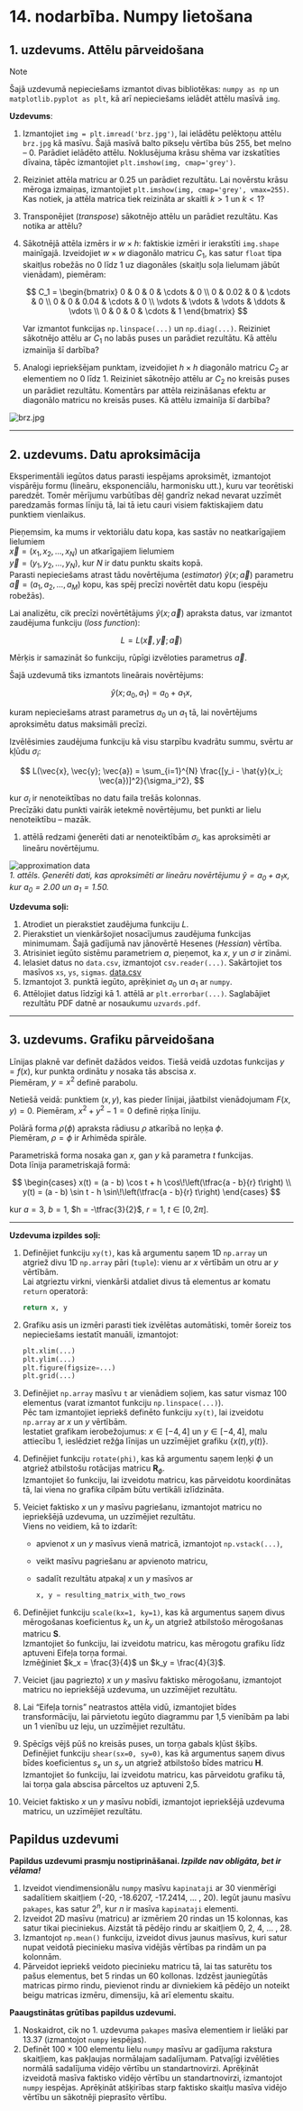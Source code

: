 # 14. nodarbība. Numpy lietošana

## 1. uzdevums. Attēlu pārveidošana

> [!NOTE]
> Šajā uzdevumā nepieciešams izmantot divas bibliotēkas: `numpy as np` un `matplotlib.pyplot as plt`, kā arī nepieciešams ielādēt attēlu masīvā `img`.

**Uzdevums**:

1. Izmantojiet `img = plt.imread('brz.jpg')`, lai ielādētu pelēktoņu attēlu `brz.jpg` kā masīvu. Šajā masīvā balto pikseļu vērtība būs 255, bet melno – 0. Parādiet ielādēto attēlu. Noklusējuma krāsu shēma var izskatīties dīvaina, tāpēc izmantojiet `plt.imshow(img, cmap='grey')`.
2. Reiziniet attēla matricu ar 0.25 un parādiet rezultātu. Lai novērstu krāsu mēroga izmaiņas, izmantojiet `plt.imshow(img, cmap='grey', vmax=255)`. Kas notiek, ja attēla matrica tiek reizināta ar skaitli $k > 1$ un $k < 1$?
3. Transponējiet (_transpose_) sākotnējo attēlu un parādiet rezultātu. Kas notika ar attēlu?
4. Sākotnējā attēla izmērs ir $w \times h$: faktiskie izmēri ir ierakstīti `img.shape` mainīgajā. Izveidojiet $w \times w$ diagonālo matricu $C_1$, kas satur `float` tipa skaitļus robežās no 0 līdz 1 uz diagonāles (skaitļu soļa lielumam jābūt vienādam), piemēram:

   $$
   C_1 = \begin{bmatrix}
   0 & 0 & 0 & \cdots & 0 \\
   0 & 0.02 & 0 & \cdots & 0 \\
   0 & 0 & 0.04 & \cdots & 0 \\
   \vdots & \vdots & \vdots & \ddots & \vdots \\
   0 & 0 & 0 & \cdots & 1
   \end{bmatrix}
   $$

   Var izmantot funkcijas `np.linspace(...)` un `np.diag(...)`. Reiziniet sākotnējo attēlu ar $C_1$ no labās puses un parādiet rezultātu. Kā attēlu izmainīja šī darbība?

5. Analogi iepriekšējam punktam, izveidojiet $h \times h$ diagonālo matricu $C_2$ ar elementiem no 0 līdz 1. Reiziniet sākotnējo attēlu ar $C_2$ no kreisās puses un parādiet rezultātu. Komentārs par attēla reizināšanas efektu ar diagonālo matricu no kreisās puses. Kā attēlu izmainīja šī darbība?

![brz.jpg](brz.jpg)

---

## 2. uzdevums. Datu aproksimācija

Eksperimentāli iegūtos datus parasti iespējams aproksimēt, izmantojot vispārēju formu (lineāru, eksponenciālu, harmonisku utt.), kuru var teorētiski paredzēt. Tomēr mērījumu varbūtības dēļ gandrīz nekad nevarat uzzīmēt paredzamās formas līniju tā, lai tā ietu cauri visiem faktiskajiem datu punktiem vienlaikus.

Pieņemsim, ka mums ir vektoriālu datu kopa, kas sastāv no neatkarīgajiem lielumiem  
$\vec{x} = (x_1, x_2, \dots , x_N)$ un atkarīgajiem lielumiem  
$\vec{y} = (y_1, y_2, \dots , y_N)$, kur $N$ ir datu punktu skaits kopā.  
Parasti nepieciešams atrast tādu novērtējuma (_estimator_) $\hat{y}(x;\vec{a})$ parametru  
$\vec{a} = (a_1, a_2, \dots , a_M)$ kopu, kas spēj precīzi novērtēt datu kopu (iespēju robežās).

Lai analizētu, cik precīzi novērtētājums $\hat{y}(x;\vec{a})$ apraksta datus, var izmantot zaudējuma funkciju (_loss function_):

$$
L = L(\vec{x}, \vec{y}; \vec{a})
$$

Mērķis ir samazināt šo funkciju, rūpīgi izvēloties parametrus $\vec{a}$.

Šajā uzdevumā tiks izmantots lineārais novērtējums:

$$
\hat{y}(x; a_0, a_1) = a_0 + a_1 x,
$$

kuram nepieciešams atrast parametrus $a_0$ un $a_1$ tā, lai novērtējums aproksimētu datus maksimāli precīzi.

Izvēlēsimies zaudējuma funkciju kā visu starpību kvadrātu summu, svērtu ar kļūdu $\sigma_i$:

$$
L(\vec{x}, \vec{y}; \vec{a}) =
\sum_{i=1}^{N} \frac{[y_i - \hat{y}(x_i; \vec{a})]^2}{\sigma_i^2},
$$

kur $\sigma_i$ ir nenoteiktības no datu faila trešās kolonnas.  
Precīzāki datu punkti vairāk ietekmē novērtējumu, bet punkti ar lielu nenoteiktību – mazāk.

1. attēlā redzami ģenerēti dati ar nenoteiktībām $\sigma_i$, kas aproksimēti ar lineāru novērtējumu.

![approximation data](images/approx_data.png)  
_1. attēls. Ģenerēti dati, kas aproksimēti ar lineāru novērtējumu $\hat{y} = a_0 + a_1 x$, kur $a_0 = 2.00$ un $a_1 = 1.50$._

**Uzdevuma soļi:**

1. Atrodiet un pierakstiet zaudējuma funkciju $L$.
2. Pierakstiet un vienkāršojiet nosacījumus zaudējuma funkcijas minimumam. Šajā gadījumā nav jānovērtē Hesenes (_Hessian_) vērtība.
3. Atrisiniet iegūto sistēmu parametriem $a$, pieņemot, ka $x$, $y$ un $\sigma$ ir zināmi.
4. Ielasiet datus no `data.csv`, izmantojot `csv.reader(...)`. Sakārtojiet tos masīvos `xs`, `ys`, `sigmas`.
   [data.csv](https://estudijas.lu.lv/draftfile.php/1176695/user/draft/264973688/data.csv?time=1729417942990)
5. Izmantojot 3. punktā iegūto, aprēķiniet $a_0$ un $a_1$ ar `numpy`.
6. Attēlojiet datus līdzīgi kā 1. attēlā ar `plt.errorbar(...)`. Saglabājiet rezultātu PDF datnē ar nosaukumu `uzvards.pdf`.

---

## 3. uzdevums. Grafiku pārveidošana

Līnijas plaknē var definēt dažādos veidos. Tiešā veidā uzdotas funkcijas $y = f(x)$, kur punkta ordinātu $y$ nosaka tās abscisa $x$.  
Piemēram, $y = x^2$ definē parabolu.

Netiešā veidā: punktiem $(x, y)$, kas pieder līnijai, jāatbilst vienādojumam $F(x, y) = 0$.
Piemēram, $x^2 + y^2 - 1 = 0$ definē riņķa līniju.

Polārā forma $\rho(\phi)$ apraksta rādiusu $\rho$ atkarībā no leņķa $\phi$.  
Piemēram, $\rho = \phi$ ir Arhimēda spirāle.

Parametriskā forma nosaka gan $x$, gan $y$ kā parametra $t$ funkcijas.  
Dota līnija parametriskajā formā:

$$
\begin{cases}
x(t) = (a - b) \cos t + h \cos\!\left(\tfrac{a - b}{r} t\right) \\
y(t) = (a - b) \sin t - h \sin\!\left(\tfrac{a - b}{r} t\right)
\end{cases}
$$

kur $a = 3$, $b = 1$, $h = -\tfrac{3}{2}$, $r = 1$, $t \in [0, 2\pi]$.

---

**Uzdevuma izpildes soļi:**

1. Definējiet funkciju `xy(t)`, kas kā argumentu saņem 1D `np.array` un atgriež divu 1D `np.array` pāri (`tuple`): vienu ar $x$ vērtībām un otru ar $y$ vērtībām.  
   Lai atgrieztu virkni, vienkārši atdaliet divus tā elementus ar komatu `return` operatorā:  

   ```python
   return x, y
   ```

2. Grafiku asis un izmēri parasti tiek izvēlētas automātiski, tomēr šoreiz tos nepieciešams iestatīt manuāli, izmantojot:

   ```python
   plt.xlim(...)
   plt.ylim(...)
   plt.figure(figsize=...)
   plt.grid(...)
   ```

3. Definējiet `np.array` masīvu `t` ar vienādiem soļiem, kas satur vismaz 100 elementus (varat izmantot funkciju `np.linspace(...)`).  
   Pēc tam izmantojiet iepriekš definēto funkciju `xy(t)`, lai izveidotu `np.array` ar $x$ un $y$ vērtībām.  
   Iestatiet grafikam ierobežojumus: $x \in [−4, 4]$ un $y \in [−4, 4]$, malu attiecību 1, ieslēdziet režģa līnijas un uzzīmējiet grafiku $\{x(t), y(t)\}$.

4. Definējiet funkciju `rotate(phi)`, kas kā argumentu saņem leņķi $\phi$ un atgriež atbilstošu rotācijas matricu $\mathbf{R}_{\phi}$.  
   Izmantojiet šo funkciju, lai izveidotu matricu, kas pārveidotu koordinātas tā, lai viena no grafika cilpām būtu vertikāli izlīdzināta.

5. Veiciet faktisko $x$ un $y$ masīvu pagriešanu, izmantojot matricu no iepriekšējā uzdevuma, un uzzīmējiet rezultātu.  
   Viens no veidiem, kā to izdarīt:
   - apvienot $x$ un $y$ masīvus vienā matricā, izmantojot `np.vstack(...)`,  
   - veikt masīvu pagriešanu ar apvienoto matricu,  
   - sadalīt rezultātu atpakaļ $x$ un $y$ masīvos ar  

     ```python
     x, y = resulting_matrix_with_two_rows
     ```

6. Definējiet funkciju `scale(kx=1, ky=1)`, kas kā argumentus saņem divus mērogošanas koeficientus $k_x$ un $k_y$ un atgriež atbilstošo mērogošanas matricu $\mathbf{S}$.  
   Izmantojiet šo funkciju, lai izveidotu matricu, kas mērogotu grafiku līdz aptuveni Eifeļa torņa formai.  
   Izmēģiniet $k_x = \frac{3}{4}$ un $k_y = \frac{4}{3}$.

7. Veiciet (jau pagriezto) $x$ un $y$ masīvu faktisko mērogošanu, izmantojot matricu no iepriekšējā uzdevuma, un uzzīmējiet rezultātu.

8. Lai “Eifeļa tornis” neatrastos attēla vidū, izmantojiet bīdes transformāciju, lai pārvietotu iegūto diagrammu par 1,5 vienībām pa labi un 1 vienību uz leju, un uzzīmējiet rezultātu.

9. Spēcīgs vējš pūš no kreisās puses, un torņa gabals kļūst šķībs.  
   Definējiet funkciju `shear(sx=0, sy=0)`, kas kā argumentus saņem divus bīdes koeficientus $s_x$ un $s_y$ un atgriež atbilstošo bīdes matricu $\mathbf{H}$.  
   Izmantojiet šo funkciju, lai izveidotu matricu, kas pārveidotu grafiku tā, lai torņa gala abscisa pārceltos uz aptuveni 2,5.

10. Veiciet faktisko $x$ un $y$ masīvu nobīdi, izmantojot iepriekšējā uzdevuma matricu, un uzzīmējiet rezultātu.

## Papildus uzdevumi

**Papildus uzdevumi prasmju nostiprināšanai.
_Izpilde nav obligāta, bet ir vēlama!_**

1. Izveidot viendimensionālu `numpy` masīvu `kapinataji` ar 30 vienmērīgi sadalītiem skaitļiem (-20, -18.6207, -17.2414, ... , 20). Iegūt jaunu masīvu `pakapes`, kas satur $2^n$, kur $n$ ir masīva `kapinataji` elementi.
2. Izveidot 2D masīvu (matricu) ar izmēriem 20 rindas un 15 kolonnas, kas satur tikai pieciniekus. Aizstāt tā pēdējo rindu ar skaitļiem 0, 2, 4, ... , 28.
3. Izmantojot `np.mean()` funkciju, izveidot divus jaunus masīvus, kuri satur nupat veidotā piecinieku masīva vidējās vērtības pa rindām un pa kolonnām.
4. Pārveidot iepriekš veidoto piecinieku matricu tā, lai tas saturētu tos pašus elementus, bet 5 rindas un 60 kollonas. Izdzēst jauniegūtās matricas pirmo rindu, pievienot rindu ar divniekiem kā pēdējo un noteikt beigu matricas izmēru, dimensiju, kā arī elementu skaitu.

**Paaugstinātas grūtības papildus uzdevumi.**

1. Noskaidrot, cik no 1. uzdevuma `pakapes` masīva elementiem ir lielāki par $13.37$ (izmantojot `numpy` iespējas).
2. Definēt $100 \times 100$ elementu lielu `numpy` masīvu ar gadījuma rakstura skaitļiem, kas pakļaujas normālajam sadalījumam. Patvaļīgi izvēlēties normālā sadalījuma vidējo vērtību un standartnovirzi. Aprēķināt izveidotā masīva faktisko vidējo vērtību un standartnovirzi, izmantojot `numpy` iespējas. Aprēķināt atšķirības starp faktisko skaitļu masīva vidējo vērtību un sākotnēji pieprasīto vērtību.
